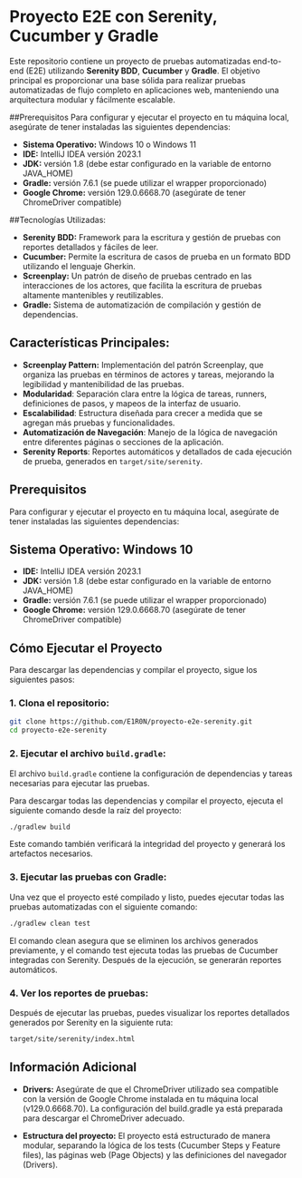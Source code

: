 # Proyecto E2E con Serenity, Cucumber y Gradle

Este repositorio contiene un proyecto de pruebas automatizadas end-to-end (E2E) utilizando **Serenity BDD**, **Cucumber** y **Gradle**. El objetivo principal es proporcionar una base sólida para realizar pruebas automatizadas de flujo completo en aplicaciones web, manteniendo una arquitectura modular y fácilmente escalable.

##Prerequisitos
Para configurar y ejecutar el proyecto en tu máquina local, asegúrate de tener instaladas las siguientes dependencias:

- **Sistema Operativo:** Windows 10 o Windows 11
- **IDE:** IntelliJ IDEA versión 2023.1
- **JDK:** versión 1.8 (debe estar configurado en la variable de entorno JAVA_HOME)
- **Gradle:** versión 7.6.1 (se puede utilizar el wrapper proporcionado)
- **Google Chrome:** versión 129.0.6668.70 (asegúrate de tener ChromeDriver compatible)

##Tecnologías Utilizadas:
- **Serenity BDD:** Framework para la escritura y gestión de pruebas con reportes detallados y fáciles de leer.
- **Cucumber:** Permite la escritura de casos de prueba en un formato BDD utilizando el lenguaje Gherkin.
- **Screenplay:** Un patrón de diseño de pruebas centrado en las interacciones de los actores, que facilita la escritura de pruebas altamente mantenibles y reutilizables.
- **Gradle:** Sistema de automatización de compilación y gestión de dependencias.
  
## Características Principales:
- **Screenplay Pattern:** Implementación del patrón Screenplay, que organiza las pruebas en términos de actores y tareas, mejorando la legibilidad y mantenibilidad de las pruebas.
- **Modularidad**: Separación clara entre la lógica de tareas, runners, definiciones de pasos, y mapeos de la interfaz de usuario.
- **Escalabilidad**: Estructura diseñada para crecer a medida que se agregan más pruebas y funcionalidades.
- **Automatización de Navegación**: Manejo de la lógica de navegación entre diferentes páginas o secciones de la aplicación.
- **Serenity Reports**: Reportes automáticos y detallados de cada ejecución de prueba, generados en `target/site/serenity`.

## Prerequisitos
Para configurar y ejecutar el proyecto en tu máquina local, asegúrate de tener instaladas las siguientes dependencias:

## Sistema Operativo: Windows 10
- **IDE:** IntelliJ IDEA versión 2023.1
- **JDK:** versión 1.8 (debe estar configurado en la variable de entorno JAVA_HOME)
- **Gradle:** versión 7.6.1 (se puede utilizar el wrapper proporcionado)
- **Google Chrome:** versión 129.0.6668.70 (asegúrate de tener ChromeDriver compatible)

## Cómo Ejecutar el Proyecto
Para descargar las dependencias y compilar el proyecto, sigue los siguientes pasos:

### 1. Clona el repositorio:
   ```bash
  git clone https://github.com/E1R0N/proyecto-e2e-serenity.git
  cd proyecto-e2e-serenity
  ```
### 2. Ejecutar el archivo `build.gradle`:
El archivo `build.gradle` contiene la configuración de dependencias y tareas necesarias para ejecutar las pruebas.

Para descargar todas las dependencias y compilar el proyecto, ejecuta el siguiente comando desde la raíz del proyecto:
```bash
./gradlew build
```
Este comando también verificará la integridad del proyecto y generará los artefactos necesarios.
### 3. Ejecutar las pruebas con Gradle:
Una vez que el proyecto esté compilado y listo, puedes ejecutar todas las pruebas automatizadas con el siguiente comando:
```bash
./gradlew clean test
```
El comando clean asegura que se eliminen los archivos generados previamente, y el comando test ejecuta todas las pruebas de Cucumber integradas con Serenity. Después de la ejecución, se generarán reportes automáticos.
### 4. Ver los reportes de pruebas:
Después de ejecutar las pruebas, puedes visualizar los reportes detallados generados por Serenity en la siguiente ruta:
```bash
target/site/serenity/index.html
```

## Información Adicional
- **Drivers:** Asegúrate de que el ChromeDriver utilizado sea compatible con la versión de Google Chrome instalada en tu máquina local (v129.0.6668.70). La configuración del build.gradle ya está preparada para descargar el ChromeDriver adecuado.

- **Estructura del proyecto:** El proyecto está estructurado de manera modular, separando la lógica de los tests (Cucumber Steps y Feature files), las páginas web (Page Objects) y las definiciones del navegador (Drivers).

